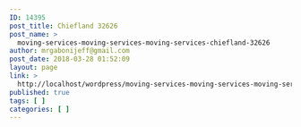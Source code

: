 ```yaml
---
ID: 14395
post_title: Chiefland 32626
post_name: >
  moving-services-moving-services-moving-services-chiefland-32626
author: mrgabonijeff@gmail.com
post_date: 2018-03-28 01:52:09
layout: page
link: >
  http://localhost/wordpress/moving-services-moving-services-moving-services-chiefland-32626/
published: true
tags: [ ]
categories: [ ]
---
```

